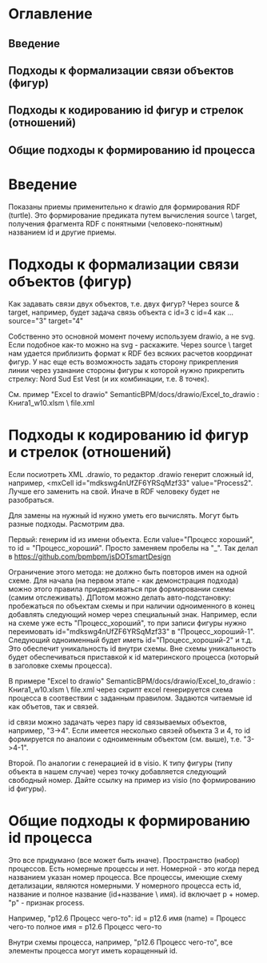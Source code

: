 # Оглавление
## Введение
## Подходы к формализации связи объектов (фигур)
## Подходы к кодированию id фигур и стрелок (отношений)
## Общие подходы к формированию id процесса 

# Введение
Показаны приемы применительно к drawio для формирования RDF (turtle). Это формирование предиката путем вычисления source \ target, получения фрагмента RDF с понятными (человеко-понятным) названием id и другие приемы.    

# Подходы к формализации связи объектов (фигур)
Как задавать связи двух объектов, т.е. двух фигур? Через source & target, например, будет задача связь объекта с id=3 с id=4 как ... source="3" target="4"

Собственно это основной момент почему используем drawio, а не svg. Если подобное как-то можно на svg - раскажите. Через source \ target нам удается приблизить формат к RDF без всяких расчетов координат фигур. 
У нас еще есть возможность задать сторону прикрепления линии через узанание стороны фигуры к которой нужно прикрепить стрелку: Nord Sud Est Vest (и их комбинации, т.е. 8 точек).

См. пример "Excel to drawio" SemanticBPM/docs/drawio/Excel_to_drawio : Книга1_w10.xlsm \ file.xml

# Подходы к кодированию id фигур и стрелок (отношений)
Если посиотреть XML .drawio, то редактор .drawio генерит сложный id, например,  <mxCell id="mdkswg4nUfZF6YRSqMzf33" value="Process2". Лучше его заменить на свой. Иначе в RDF человеку будет не разобраться. 

Для замены на нужный id нужно уметь его вычислять. Могут быть разные подходы. Расмотрим два. 

Первый: генерим id из имени объекта. Если value="Процесс хороший", то id = "Процесс_хороший". Просто заменяем пробелы на "_". Так делал в https://github.com/bpmbpm/jsDOTsmartDesign 

Ограничение этого метода: не должно быть повторов имен на одной схеме. Для начала (на первом этапе - как демонстрация подхода) можно этого правила придерживаться при формировании схемы (самим отслеживать). ДПотом можно делать авто-подстановку: пробежаться по объектам схемы и при наличии одноименного в конец добавлять следующий номер через специальный знак. Например, если на схеме уже есть "Процесс_хороший", то при записи фигуры нужно переимовать id="mdkswg4nUfZF6YRSqMzf33" в "Процесс_хороший-1". Следующий одноименный будет иметь id="Процесс_хороший-2" и т.д. Это обеспечит уникальность id внутри схемы. Вне схемы уникальность будет обеспечиваться приставкой к id материнского процесса (который в заголовке схемы процесса).

В примере "Excel to drawio" SemanticBPM/docs/drawio/Excel_to_drawio : Книга1_w10.xlsm \ file.xml через скрипт excel генерируется схема процесса в соотвествии с заданным правилом. Задаются читаемые id как объетов, так и связей. 

id связи можно задачать через пару id связываемых объектов, например, "3->4". Если имеется несколько связей объекта 3 и 4, то id формируется по аналоии с одноименным объектом (см. выше), т.е. "3->4-1".

Второй. По аналогии с генерацией id в visio. К типу фигуры (типу объекта в нашем случае) через точку добавляется следующий свободный номер. Дайте ссылку на пример из visio (по формированию id фигуры). 
# Общие подходы к формированию id процесса 
Это все придумано (все может быть иначе). Пространство (набор) процессов. Есть номерные процессы и нет. Номерной - это когда перед названием указан номер процесса. Все процессы, имеющие схему детализации, являются номерными. У номерного процесса есть id, название и полное название (id+название \ имя). 
id включает p + номер. "p" - признак process.

Например, "p12.6 Процесс чего-то":
id = p12.6
имя (name) = Процесс чего-то
полное имя = p12.6 Процесс чего-то

Внутри схемы процесса, например, "p12.6 Процесс чего-то", все элементы процесса могут иметь коращенный id. 


